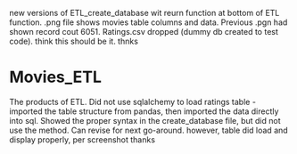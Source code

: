 new versions of ETL_create_database wit reurn function at bottom of ETL function.  .png file shows movies table columns and data.  Previous .pgn had shown record cout 6051. Ratings.csv dropped (dummy db created to test code).  think this should be it.  thnks

# Movies_ETL
The products of ETL. Did not use sqlalchemy to load ratings table - imported the table structure from pandas, then imported the data directly into sql.  Showed the proper syntax in the create_database file, but did not use the method.  Can revise for next go-around.  however, table did load and display properly, per screenshot thanks
